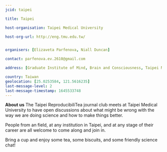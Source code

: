 ```yaml
---
jcid: taipei

title: Taipei 

host-organisation: Taipei Medical University 

host-org-url: http://eng.tmu.edu.tw/


organisers: [Elizaveta Parfenova, Niall Duncan] 

contact: parfenova.ev.2610@gmail.com 

address: [Graduate Institute of Mind, Brain and Consciousness, Taipei Medical University, 172-1 Keelung Road Section 2, 106, Taipei, Taiwan]

country: Taiwan
geolocation: [25.0253584, 121.5616235]
last-message-level: 2
last-message-timestamp: 1645533748
---
```


**About us**
The Taipei ReproducibiliTea journal club meets at Taipei Medical University to have open discussions about what might be wrong with the way we are doing science and how to make things better. 

People from an field, at any institution in Taipei, and at any stage of their career are all welcome to come along and join in. 

Bring a cup and enjoy some tea, some biscuits, and some friendly science chat!
